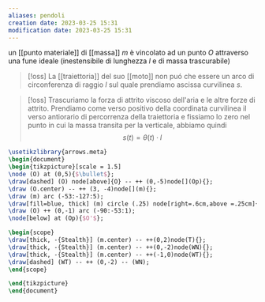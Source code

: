 ```yaml
---
aliases: pendoli
creation date: 2023-03-25 15:31
modification date: 2023-03-25 15:31
---
```

un [[punto materiale]] di [[massa]] $m$ è vincolato ad un punto $O$ attraverso una fune ideale (inestensibile di lunghezza $l$ e di massa trascurabile)

>[!oss]
>La [[traiettoria]] del suo [[moto]] non puó che essere un arco di circonferenza di raggio $l$ sul quale prendiamo ascissa curvilinea $s$.

>[!oss]
>Trascuriamo la forza di attrito viscoso dell'aria e le altre forze di attrito.
>Prendiamo come verso positivo della coordinata curvilinea il verso antiorario di percorrenza della traiettoria e fissiamo lo zero nel punto in cui la massa transita per la verticale, abbiamo quindi
>$$s(t) = \theta(t) \cdot l$$

```tikz
\usetikzlibrary{arrows.meta}
\begin{document}
\begin{tikzpicture}[scale = 1.5]
\node (O) at (0,5){$\bullet$};
\draw[dashed] (O) node[above]{O} -- ++ (0,-5)node[](Op){};
\draw (O.center) -- ++ (3, -4)node[](m){};
\draw (m) arc (-53:-127:5);
\draw[fill=blue, thick] (m) circle (.25) node[right=.6cm,above =.25cm]{$m$};
\draw (O) ++ (0,-1) arc (-90:-53:1);
\node[below] at (Op){$O'$};

\begin{scope}
\draw[thick, -{Stealth}] (m.center) -- ++(0,2)node(T){};
\draw[thick, -{Stealth}] (m.center) -- ++(0,-2)node(WN){};
\draw[thick, -{Stealth}] (m.center) -- ++(-1,0)node(WT){};
\draw[dashed] (WT) -- ++ (0,-2) -- (WN); 
\end{scope}

\end{tikzpicture}
\end{document}
```
